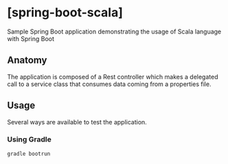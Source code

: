 # [spring-boot-scala]
Sample Spring Boot application demonstrating the usage of Scala language with Spring Boot

## Anatomy
The application is composed of a Rest controller which makes a delegated call to a service class that consumes data coming from a properties file.

## Usage
Several ways are available to test the application.

### Using Gradle
``` bash
gradle bootrun
```
